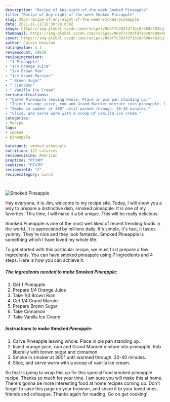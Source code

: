```yaml
---
description: "Recipe of Any-night-of-the-week Smoked Pineapple"
title: "Recipe of Any-night-of-the-week Smoked Pineapple"
slug: 3935-recipe-of-any-night-of-the-week-smoked-pineapple
date: 2021-11-11T16:38:29.630Z
image: https://img-global.cpcdn.com/recipes/06af7c393fd71bc8/680x482cq70/smoked-pineapple-recipe-main-photo.jpg
thumbnail: https://img-global.cpcdn.com/recipes/06af7c393fd71bc8/680x482cq70/smoked-pineapple-recipe-main-photo.jpg
cover: https://img-global.cpcdn.com/recipes/06af7c393fd71bc8/680x482cq70/smoked-pineapple-recipe-main-photo.jpg
author: Calvin Houston
ratingvalue: 4.1
reviewcount: 19830
recipeingredient:
- "1 Pineapple"
- "1/4 Orange Juice"
- "1/4 Brown Rum"
- "1/4 Grand Marnier"
- " Brown Sugar"
- " Cinnamon"
- " Vanilla Ice Cream"
recipeinstructions:
- "Carve Pineapple leaving whole. Place in pie pan standing up."
- "Inject orange juice, rum and Grand Marnier mixture into pineapple. Rub liberally with brown sugar and cinnamon."
- "Smoke in smoker at 300° until warmed through. 30-40 minutes."
- "Slice, and serve warm with a scoop of vanilla ice cream."
categories:
- Recipe
tags:
- smoked
- pineapple

katakunci: smoked pineapple 
nutrition: 127 calories
recipecuisine: American
preptime: "PT34M"
cooktime: "PT47M"
recipeyield: "2"
recipecategory: Lunch

---
```



![Smoked Pineapple](https://img-global.cpcdn.com/recipes/06af7c393fd71bc8/680x482cq70/smoked-pineapple-recipe-main-photo.jpg)

Hey everyone, it is Jim, welcome to my recipe site. Today, I will show you a way to prepare a distinctive dish, smoked pineapple. It is one of my favorites. This time, I will make it a bit unique. This will be really delicious.



Smoked Pineapple is one of the most well liked of recent trending foods in the world. It is appreciated by millions daily. It's simple, it's fast, it tastes yummy. They're nice and they look fantastic. Smoked Pineapple is something which I have loved my whole life.


To get started with this particular recipe, we must first prepare a few ingredients. You can have smoked pineapple using 7 ingredients and 4 steps. Here is how you can achieve it.

<!--inarticleads1-->

##### The ingredients needed to make Smoked Pineapple:

1. Get 1 Pineapple
1. Prepare 1/4 Orange Juice
1. Take 1/4 Brown Rum
1. Get 1/4 Grand Marnier
1. Prepare  Brown Sugar
1. Take  Cinnamon
1. Take  Vanilla Ice Cream




<!--inarticleads2-->

##### Instructions to make Smoked Pineapple:

1. Carve Pineapple leaving whole. Place in pie pan standing up.
1. Inject orange juice, rum and Grand Marnier mixture into pineapple. Rub liberally with brown sugar and cinnamon.
1. Smoke in smoker at 300° until warmed through. 30-40 minutes.
1. Slice, and serve warm with a scoop of vanilla ice cream.




So that is going to wrap this up for this special food smoked pineapple recipe. Thanks so much for your time. I am sure you will make this at home. There's gonna be more interesting food at home recipes coming up. Don't forget to save this page on your browser, and share it to your loved ones, friends and colleague. Thanks again for reading. Go on get cooking!
